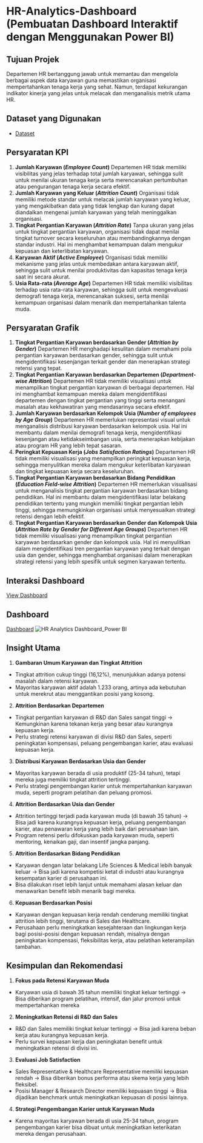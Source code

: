 # HR-Analytics-Dashboard (Pembuatan Dashboard Interaktif dengan Menggunakan Power BI)

## Tujuan Projek
Departemen HR bertanggung jawab untuk memantau dan mengelola berbagai aspek data karyawan guna memastikan organisasi mempertahankan tenaga kerja yang sehat. Namun, terdapat kekurangan indikator kinerja yang jelas untuk melacak dan menganalisis metrik utama HR.

## Dataset yang Digunakan
- <a href="https://github.com/ifanapridarahman/HR_Analytics_Dashboard_Power-BI/blob/main/HR%20Data.xlsx">Dataset</a>

## Persyaratan KPI
1.	**Jumlah Karyawan (_Employee Count_)**
Departemen HR tidak memiliki visibilitas yang jelas terhadap total jumlah karyawan, sehingga sulit untuk menilai ukuran tenaga kerja serta merencanakan pertumbuhan atau pengurangan tenaga kerja secara efektif.
2. **Jumlah Karyawan yang Keluar (_Attrition Count_)**
Organisasi tidak memiliki metode standar untuk melacak jumlah karyawan yang keluar, yang mengakibatkan data yang tidak lengkap dan kurang dapat diandalkan mengenai jumlah karyawan yang telah meninggalkan organisasi.
3. **Tingkat Pergantian Karyawan (_Attrition Rate_)**
Tanpa ukuran yang jelas untuk tingkat pergantian karyawan, organisasi tidak dapat menilai tingkat turnover secara keseluruhan atau membandingkannya dengan standar industri. Hal ini menghambat kemampuan dalam mengukur kepuasan dan keterlibatan karyawan.
4.	**Karyawan Aktif (_Active Employee_)**
Organisasi tidak memiliki mekanisme yang jelas untuk membedakan antara karyawan aktif, sehingga sulit untuk menilai produktivitas dan kapasitas tenaga kerja saat ini secara akurat.
5.	**Usia Rata-rata (_Average Age_)**
Departemen HR tidak memiliki visibilitas terhadap usia rata-rata karyawan, sehingga sulit untuk mengevaluasi demografi tenaga kerja, merencanakan suksesi, serta menilai kemampuan organisasi dalam menarik dan mempertahankan talenta muda.

## Persyaratan Grafik
1. **Tingkat Pergantian Karyawan berdasarkan Gender (_Attrition by Gender_)**
Departemen HR menghadapi kesulitan dalam memahami pola pergantian karyawan berdasarkan gender, sehingga sulit untuk mengidentifikasi kesenjangan terkait gender dan menerapkan strategi retensi yang tepat.
2. **Tingkat Pergantian Karyawan berdasarkan Departemen (_Department-wise Attrition_)**
Departemen HR tidak memiliki visualisasi untuk menampilkan tingkat pergantian karyawan di berbagai departemen. Hal ini menghambat kemampuan mereka dalam mengidentifikasi departemen dengan tingkat pergantian yang tinggi serta menangani masalah atau kekhawatiran yang mendasarinya secara efektif.
3.	**Jumlah Karyawan berdasarkan Kelompok Usia (_Number of employees by Age Group_)**
Departemen HR memerlukan representasi visual untuk menganalisis distribusi karyawan berdasarkan kelompok usia. Hal ini membantu dalam menilai demografi tenaga kerja, mengidentifikasi kesenjangan atau ketidakseimbangan usia, serta menerapkan kebijakan atau program HR yang lebih tepat sasaran.
4.	**Peringkat Kepuasan Kerja (_Jobs Satisfaction Ratings_)**
Departemen HR tidak memiliki visualisasi yang menampilkan peringkat kepuasan kerja, sehingga menyulitkan mereka dalam mengukur keterlibatan karyawan dan tingkat kepuasan kerja secara keseluruhan.
5.	**Tingkat Pergantian Karyawan berdasarkan Bidang Pendidikan (_Education Field-wise Attrition_)**
Departemen HR memerlukan visualisasi untuk menganalisis tingkat pergantian karyawan berdasarkan bidang pendidikan. Hal ini membantu dalam mengidentifikasi latar belakang pendidikan tertentu yang mungkin memiliki tingkat pergantian lebih tinggi, sehingga memungkinkan organisasi untuk menyesuaikan strategi retensi dengan lebih efektif.
6.	**Tingkat Pergantian Karyawan berdasarkan Gender dan Kelompok Usia (_Attrition Rate by Gender for Different Age Groups_)**
Departemen HR tidak memiliki visualisasi yang menampilkan tingkat pergantian karyawan berdasarkan gender dan kelompok usia. Hal ini menyulitkan dalam mengidentifikasi tren pergantian karyawan yang terkait dengan usia dan gender, sehingga menghambat organisasi dalam menerapkan strategi retensi yang lebih spesifik untuk segmen karyawan tertentu.

## Interaksi Dashboard
<a href="https://github.com/ifanapridarahman/HR_Analytics_Dashboard_Power-BI/blob/main/Project2.pbix">View Dashboard</a>

## Dashboard
<a href="https://github.com/ifanapridarahman/HR_Analytics_Dashboard_Power-BI/blob/main/HR%20Analytics%20Dashboard_Power%20BI.png">Dashboard</a>
![HR Analytics Dashboard_Power BI](https://github.com/user-attachments/assets/d8816f50-70e0-47b6-8ace-42c30b49730f)

## Insight Utama
1. **Gambaran Umum Karyawan dan Tingkat Attrition**
- Tingkat attrition cukup tinggi (16,12%), menunjukkan adanya potensi masalah dalam retensi karyawan.
- Mayoritas karyawan aktif adalah 1.233 orang, artinya ada kebutuhan untuk merekrut atau menggantikan posisi yang kosong.
2. **Attrition Berdasarkan Departemen**
- Tingkat pergantian karyawan di R&D dan Sales sangat tinggi → Kemungkinan karena tekanan kerja yang besar atau kurangnya kepuasan kerja.
- Perlu strategi retensi karyawan di divisi R&D dan Sales, seperti peningkatan kompensasi, peluang pengembangan karier, atau evaluasi kepuasan kerja.
3. **Distribusi Karyawan Berdasarkan Usia dan Gender**
- Mayoritas karyawan berada di usia produktif (25-34 tahun), tetapi mereka juga memiliki tingkat attrition tertinggi.
- Perlu strategi pengembangan karier untuk mempertahankan karyawan muda, seperti program pelatihan dan peluang promosi.
4. **Attrition Berdasarkan Usia dan Gender**
- Attrition tertinggi terjadi pada karyawan muda (di bawah 35 tahun) → Bisa jadi karena kurangnya kepuasan kerja, peluang pengembangan karier, atau penawaran kerja yang lebih baik dari perusahaan lain.
- Program retensi perlu difokuskan pada karyawan muda, seperti mentoring, kenaikan gaji, dan insentif jangka panjang.
5. **Attrition Berdasarkan Bidang Pendidikan**
- Karyawan dengan latar belakang Life Sciences & Medical lebih banyak keluar → Bisa jadi karena kompetisi ketat di industri atau kurangnya kesempatan karier di perusahaan ini.
- Bisa dilakukan riset lebih lanjut untuk memahami alasan keluar dan menawarkan benefit lebih menarik bagi mereka.
6. **Kepuasan Berdasarkan Posisi**
- Karyawan dengan kepuasan kerja rendah cenderung memiliki tingkat attrition lebih tinggi, terutama di Sales dan Healthcare.
-  Perusahaan perlu meningkatkan kesejahteraan dan lingkungan kerja bagi posisi-posisi dengan kepuasan rendah, misalnya dengan peningkatan kompensasi, fleksibilitas kerja, atau pelatihan keterampilan tambahan.

## Kesimpulan dan Rekomendasi
1. **Fokus pada Retensi Karyawan Muda**
- Karyawan usia di bawah 35 tahun memiliki tingkat keluar tertinggi -> Bisa diberikan program pelatihan, intensif, dan jalur promosi untuk mempertahankan mereka
2. **Meningkatkan Retensi di R&D dan Sales**
- R&D dan Sales memiliki tingkat keluar tertinggi → Bisa jadi karena beban kerja atau kurangnya kepuasan kerja.
- Perlu survei kepuasan kerja dan peningkatan benefit untuk meningkatkan retensi di divisi ini.
3. **Evaluasi Job Satisfaction**
- Sales Representative & Healthcare Representative memiliki kepuasan rendah → Bisa diberikan bonus performa atau skema kerja yang lebih fleksibel.
- Posisi Manager & Research Director memiliki kepuasan tinggi → Bisa dijadikan benchmark untuk meningkatkan kepuasan di posisi lainnya.
4. **Strategi Pengembangan Karier untuk Karyawan Muda**
- Karena mayoritas karyawan berada di usia 25-34 tahun, program pengembangan karier bisa dibuat untuk meningkatkan keterikatan mereka dengan perusahaan.
